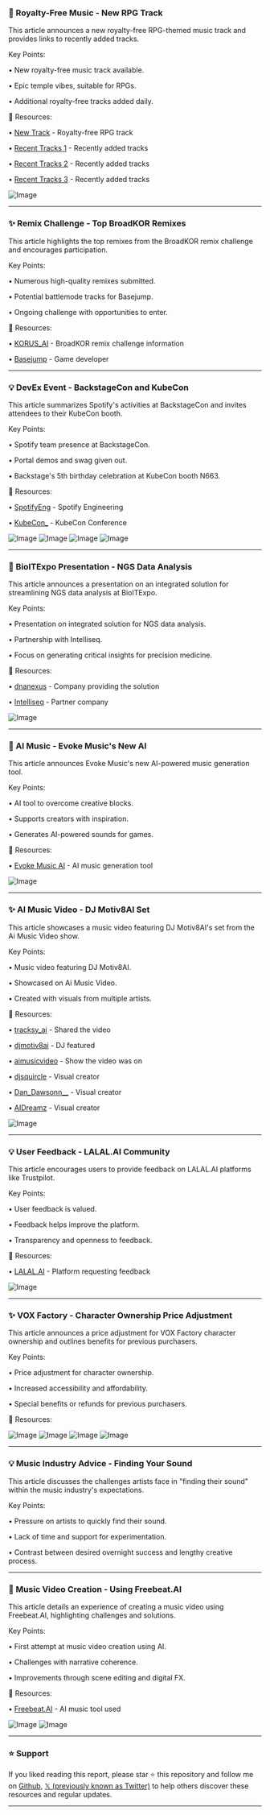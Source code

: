 ### 🎵 Royalty-Free Music - New RPG Track

This article announces a new royalty-free RPG-themed music track and provides links to recently added tracks.

Key Points:

• New royalty-free music track available.

• Epic temple vibes, suitable for RPGs.

• Additional royalty-free tracks added daily.


🔗 Resources:

• [New Track](https://evokemusic.short.gy/0406) - Royalty-free RPG track

• [Recent Tracks 1](https://evokemusic.short.gy/0405) - Recently added tracks

• [Recent Tracks 2](https://evokemusic.short.gy/0404) - Recently added tracks

• [Recent Tracks 3](https://evokemusic.short.gy/0403) - Recently added tracks

![Image](https://pbs.twimg.com/ext_tw_video_thumb/1908048007616147461/pu/img/UHaVYHgGxx5hc6ig.jpg)


---
### ✨ Remix Challenge - Top BroadKOR Remixes

This article highlights the top remixes from the BroadKOR remix challenge and encourages participation.

Key Points:

• Numerous high-quality remixes submitted.

• Potential battlemode tracks for Basejump.

• Ongoing challenge with opportunities to enter.


🔗 Resources:

• [KORUS_AI](https://x.com/KORUS_AI) -  BroadKOR remix challenge information

• [Basejump](https://x.com/basejumpxyz) - Game developer


---
### 💡 DevEx Event - BackstageCon and KubeCon

This article summarizes Spotify's activities at BackstageCon and invites attendees to their KubeCon booth.


Key Points:

• Spotify team presence at BackstageCon.

• Portal demos and swag given out.

• Backstage's 5th birthday celebration at KubeCon booth N663.


🔗 Resources:

• [SpotifyEng](https://x.com/SpotifyEng) - Spotify Engineering

• [KubeCon_](https://x.com/KubeCon_) - KubeCon Conference


![Image](https://pbs.twimg.com/media/GnduiAtW4AEHALJ?format=jpg&name=360x360)
![Image](https://pbs.twimg.com/media/GnduiMGXYAA-Zww?format=jpg&name=360x360)
![Image](https://pbs.twimg.com/media/GnduiV6XgAAkAaV?format=jpg&name=360x360)
![Image](https://pbs.twimg.com/media/GnduifuXMAAGKoV?format=jpg&name=360x360)


---
### 🤖 BioITExpo Presentation - NGS Data Analysis

This article announces a presentation on an integrated solution for streamlining NGS data analysis at BioITExpo.

Key Points:

• Presentation on integrated solution for NGS data analysis.

• Partnership with Intelliseq.

• Focus on generating critical insights for precision medicine.


🔗 Resources:

• [dnanexus](https://x.com/dnanexus) -  Company providing the solution

• [Intelliseq](https://x.com/intelliseq) - Partner company


![Image](https://pbs.twimg.com/media/Gndb-MeXQAAigZv?format=jpg&name=small)


---
### 🤖 AI Music - Evoke Music's New AI

This article announces Evoke Music's new AI-powered music generation tool.

Key Points:

• AI tool to overcome creative blocks.

• Supports creators with inspiration.

• Generates AI-powered sounds for games.


🔗 Resources:

• [Evoke Music AI](https://evokemusic.short.gy/0329AI) - AI music generation tool


![Image](https://pbs.twimg.com/ext_tw_video_thumb/1905554560602755072/pu/img/O9x_FhAXxzKlvZpd.jpg)


---
### ✨ AI Music Video - DJ Motiv8AI Set

This article showcases a music video featuring DJ Motiv8AI's set from the Ai Music Video show.

Key Points:

• Music video featuring DJ Motiv8AI.

• Showcased on Ai Music Video.

• Created with visuals from multiple artists.


🔗 Resources:

• [tracksy_ai](https://x.com/tracksy_ai) -  Shared the video

• [djmotiv8ai](https://x.com/djmotiv8ai) - DJ featured

• [aimusicvideo](https://x.com/aimusicvideo) - Show the video was on

• [djsquircle](https://x.com/djsquircle) - Visual creator

• [Dan_Dawsonn__](https://x.com/Dan_Dawsonn__) - Visual creator

• [AIDreamz](https://x.com/AIDreamz) - Visual creator

![Image](https://pbs.twimg.com/amplify_video_thumb/1905763505485262848/img/o7qMdMC5Wd7HZE4I.jpg)


---
### 💡 User Feedback - LALAL.AI Community

This article encourages users to provide feedback on LALAL.AI platforms like Trustpilot.

Key Points:

• User feedback is valued.

• Feedback helps improve the platform.

• Transparency and openness to feedback.


🔗 Resources:

• [LALAL.AI](http://LALAL.AI) -  Platform requesting feedback

![Image](https://pbs.twimg.com/media/GnNR6nGWIAAui-C?format=png&name=small)


---
### ✨ VOX Factory - Character Ownership Price Adjustment

This article announces a price adjustment for VOX Factory character ownership and outlines benefits for previous purchasers.

Key Points:

• Price adjustment for character ownership.

• Increased accessibility and affordability.

• Special benefits or refunds for previous purchasers.


🔗 Resources:

![Image](https://pbs.twimg.com/media/GnCg1o9aAAAOF_h?format=jpg&name=360x360)
![Image](https://pbs.twimg.com/media/GnCg24cbcAAO3tB?format=jpg&name=360x360)
![Image](https://pbs.twimg.com/media/GnCg33CaUAAs4Oa?format=jpg&name=360x360)
![Image](https://pbs.twimg.com/media/GnCg4yVboAAHYrA?format=jpg&name=360x360)



---
### 💡 Music Industry Advice - Finding Your Sound

This article discusses the challenges artists face in "finding their sound" within the music industry's expectations.

Key Points:

• Pressure on artists to quickly find their sound.

• Lack of time and support for experimentation.

• Contrast between desired overnight success and lengthy creative process.



---
### 🤖 Music Video Creation - Using Freebeat.AI

This article details an experience of creating a music video using Freebeat.AI, highlighting challenges and solutions.

Key Points:

• First attempt at music video creation using AI.

• Challenges with narrative coherence.

• Improvements through scene editing and digital FX.


🔗 Resources:

• [Freebeat.AI](https://x.com/freebeat_ai) - AI music tool used

![Image](https://pbs.twimg.com/ext_tw_video_thumb/1905069505199620096/pu/img/wEiar68_mc8CSMIL.jpg)
![Image](https://pbs.twimg.com/ext_tw_video_thumb/1904249883416223744/pu/img/jO-ACzBU9w8_U7AM?format=jpg&name=240x240)


---

### ⭐️ Support

If you liked reading this report, please star ⭐️ this repository and follow me on [Github](https://github.com/Drix10), [𝕏 (previously known as Twitter)](https://x.com/DRIX_10_) to help others discover these resources and regular updates.

---